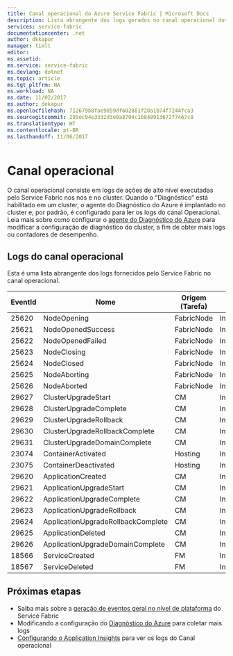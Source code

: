 ```yaml
---
title: Canal operacional do Azure Service Fabric | Microsoft Docs
description: Lista abrangente dos logs gerados no canal operacional dos clusters do Azure Service Fabric.
services: service-fabric
documentationcenter: .net
author: dkkapur
manager: timlt
editor: 
ms.assetid: 
ms.service: service-fabric
ms.devlang: dotnet
ms.topic: article
ms.tgt_pltfrm: NA
ms.workload: NA
ms.date: 11/02/2017
ms.author: dekapur
ms.openlocfilehash: 712679b8fae9059df602881f28a1b74f7244fca3
ms.sourcegitcommit: 295ec94e3332d3e0a8704c1b848913672f7467c8
ms.translationtype: HT
ms.contentlocale: pt-BR
ms.lasthandoff: 11/06/2017
---
```

# <a name="operational-channel"></a>Canal operacional 

O canal operacional consiste em logs de ações de alto nível executadas pelo Service Fabric nos nós e no cluster. Quando o “Diagnóstico” está habilitado em um cluster, o agente do Diagnóstico do Azure é implantado no cluster e, por padrão, é configurado para ler os logs do canal Operacional. Leia mais sobre como configurar o [agente do Diagnóstico do Azure](service-fabric-diagnostics-event-aggregation-wad.md) para modificar a configuração de diagnóstico do cluster, a fim de obter mais logs ou contadores de desempenho. 

## <a name="operational-channel-logs"></a>Logs do canal operacional 

Esta é uma lista abrangente dos logs fornecidos pelo Service Fabric no canal operacional. 

| EventId | Nome | Origem (Tarefa) | Nível |
| --- | --- | --- | --- |
| 25620 | NodeOpening | FabricNode | Informativo |
| 25621 | NodeOpenedSuccess | FabricNode | Informativo |
| 25622 | NodeOpenedFailed | FabricNode | Informativo |
| 25623 | NodeClosing | FabricNode | Informativo |
| 25624 | NodeClosed | FabricNode | Informativo |
| 25625 | NodeAborting | FabricNode | Informativo |
| 25626 | NodeAborted | FabricNode | Informativo |
| 29627 | ClusterUpgradeStart | CM | Informativo |
| 29628 | ClusterUpgradeComplete | CM | Informativo |
| 29629 | ClusterUpgradeRollback | CM | Informativo |
| 29630 | ClusterUpgradeRollbackComplete | CM | Informativo |
| 29631 | ClusterUpgradeDomainComplete | CM | Informativo |
| 23074 | ContainerActivated | Hosting | Informativo |
| 23075 | ContainerDeactivated | Hosting | Informativo |
| 29620 | ApplicationCreated | CM | Informativo |
| 29621 | ApplicationUpgradeStart | CM | Informativo |
| 29622 | ApplicationUpgradeComplete | CM | Informativo |
| 29623 | ApplicationUpgradeRollback | CM | Informativo |
| 29624 | ApplicationUpgradeRollbackComplete | CM | Informativo |
| 29625 | ApplicationDeleted | CM | Informativo |
| 29626 | ApplicationUpgradeDomainComplete | CM | Informativo |
| 18566 | ServiceCreated | FM | Informativo |
| 18567 | ServiceDeleted | FM | Informativo |

## <a name="next-steps"></a>Próximas etapas

* Saiba mais sobre a [geração de eventos geral no nível de plataforma](service-fabric-diagnostics-event-generation-infra.md) do Service Fabric
* Modificando a configuração do [Diagnóstico do Azure](service-fabric-diagnostics-event-aggregation-wad.md) para coletar mais logs
* [Configurando o Application Insights](service-fabric-diagnostics-event-analysis-appinsights.md) para ver os logs do Canal operacional
